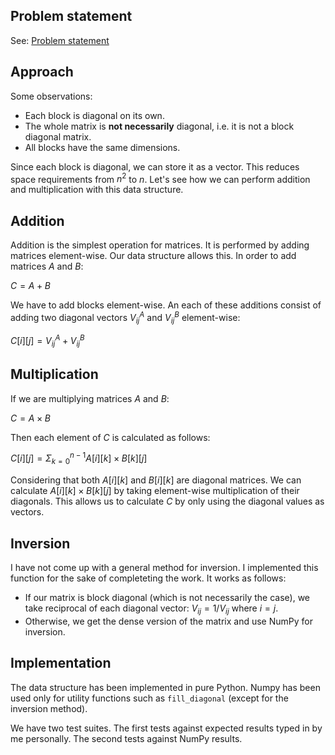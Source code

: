## Problem statement
See: [Problem statement](https://hal.cse.msu.edu/misc/join/)

## Approach
Some observations:
* Each block is diagonal on its own.
* The whole matrix is **not necessarily** diagonal, i.e. it is not a block diagonal matrix.
* All blocks have the same dimensions.

Since each block is diagonal, we can store it as a vector. This reduces space requirements from $n^2$ to $n$. Let's see how we can perform addition and multiplication with this data structure.

## Addition
Addition is the simplest operation for matrices. It is performed by adding matrices element-wise. Our data structure allows this. In order to add matrices $A$ and $B$:  
  
$C = A + B$

We have to add blocks element-wise. An each of these additions consist of adding two diagonal vectors $V^A_{ij}$ and $V^B_{ij}$ element-wise:

$C[i][j] = V^A_{ij} + V^B_{ij}$
## Multiplication

If we are multiplying matrices $A$ and $B$:

$C = A × B$

Then each element of $C$ is calculated as follows:

$C[i][j]=\Sigma^{n-1}_{k=0} A[i][k]×B[k][j]$

Considering that both $A[i][k]$ and $B[i][k]$ are diagonal matrices. We can calculate $A[i][k]×B[k][j]$ by taking element-wise multiplication of their diagonals. This allows us to calculate $C$ by only using the diagonal values as vectors.

## Inversion
I have not come up with a general method for inversion. I implemented this function for the sake of completeting the work. It works as follows:
* If our matrix is block diagonal (which is not necessarily the case), we take reciprocal of each diagonal vector: $V_{ij} = 1 / V_{ij}$ where $i = j$.
* Otherwise, we get the dense version of the matrix and use NumPy for inversion.

## Implementation
The data structure has been implemented in pure Python. Numpy has been used only for utility functions such as `fill_diagonal` (except for the inversion method).

We have two test suites. The first tests against expected results typed in by me personally. The second tests against NumPy results.
